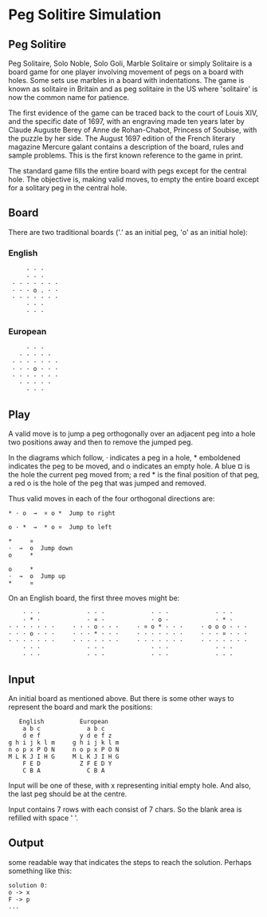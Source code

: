# Peg Solitire Simulation

## Peg Solitire

Peg Solitaire, Solo Noble, Solo Goli, Marble Solitaire or simply Solitaire is a board game for one player involving movement of pegs on a board with holes. Some sets use marbles in a board with indentations. The game is known as solitaire in Britain and as peg solitaire in the US where 'solitaire' is now the common name for patience.

The first evidence of the game can be traced back to the court of Louis XIV, and the specific date of 1697, with an engraving made ten years later by Claude Auguste Berey of Anne de Rohan-Chabot, Princess of Soubise, with the puzzle by her side. The August 1697 edition of the French literary magazine Mercure galant contains a description of the board, rules and sample problems. This is the first known reference to the game in print.

The standard game fills the entire board with pegs except for the central hole. The objective is, making valid moves, to empty the entire board except for a solitary peg in the central hole.

## Board

There are two traditional boards ('.' as an initial peg, 'o' as an initial hole):

### English

```comment
     · · ·
     · · ·
 · · · · · · · 
 · · · o . · · 
 · · · · · · · 
     · · ·
     · · ·
```

### European

```comment
     · · ·
   · · · · ·
 · · · · · · · 
 · · · o · · · 
 · · · · · · · 
   · · · · ·
     · · ·
```

## Play

A valid move is to jump a peg orthogonally over an adjacent peg into a hole two positions away and then to remove the jumped peg.

In the diagrams which follow, · indicates a peg in a hole, \* emboldened indicates the peg to be moved, and o indicates an empty hole. A blue ¤ is the hole the current peg moved from; a red \* is the final position of that peg, a red o is the hole of the peg that was jumped and removed.

Thus valid moves in each of the four orthogonal directions are:

```comment
* · o  →  ¤ o *  Jump to right

o · *  →  * o ¤  Jump to left

*     ¤
·  →  o  Jump down
o     *

o     *
·  →  o  Jump up
*     ¤
```

On an English board, the first three moves might be:

```comment
    · · ·             · · ·             · · ·             · · · 
    · * ·             · ¤ ·             · o ·             · * · 
· · · · · · ·     · · · o · · ·     · ¤ o * · · ·     · o o o · · ·
· · · o · · ·     · · · * · · ·     · · · · · · ·     · · · ¤ · · ·
· · · · · · ·     · · · · · · ·     · · · · · · ·     · · · · · · ·
    · · ·             · · ·             · · ·             · · ·
    · · ·             · · ·             · · ·             · · ·
```

## Input

An initial board as mentioned above. But there is some other ways to represent the board and mark the positions:

```comment
   English          European
    a b c             a b c
    d e f           y d e f z
g h i j k l m     g h i j k l m
n o p x P O N     n o p x P O N
M L K J I H G     M L K J I H G
    F E D           Z F E D Y
    C B A             C B A
```

Input will be one of these, with x representing initial empty hole. And also, the last peg should be at the centre.

Input contains 7 rows with each consist of 7 chars. So the blank area is refilled with space ' '.

## Output

some readable way that indicates the steps to reach the solution. Perhaps something like this:

```comment
solution 0:
o -> x
F -> p
...
```
